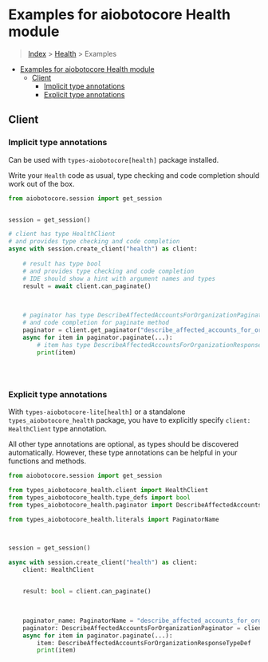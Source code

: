 <a id="examples-for-aiobotocore-health-module"></a>

# Examples for aiobotocore Health module

> [Index](../README.md) > [Health](./README.md) > Examples

- [Examples for aiobotocore Health module](#examples-for-aiobotocore-health-module)
  - [Client](#client)
    - [Implicit type annotations](#implicit-type-annotations)
    - [Explicit type annotations](#explicit-type-annotations)

<a id="client"></a>

## Client

<a id="implicit-type-annotations"></a>

### Implicit type annotations

Can be used with `types-aiobotocore[health]` package installed.

Write your `Health` code as usual, type checking and code completion should
work out of the box.

```python
from aiobotocore.session import get_session


session = get_session()

# client has type HealthClient
# and provides type checking and code completion
async with session.create_client("health") as client:
    
    # result has type bool
    # and provides type checking and code completion
    # IDE should show a hint with argument names and types
    result = await client.can_paginate()
    

    
    # paginator has type DescribeAffectedAccountsForOrganizationPaginator and provides type checking
    # and code completion for paginate method
    paginator = client.get_paginator("describe_affected_accounts_for_organization")
    async for item in paginator.paginate(...):
        # item has type DescribeAffectedAccountsForOrganizationResponseTypeDef
        print(item)
    

    
```

<a id="explicit-type-annotations"></a>

### Explicit type annotations

With `types-aiobotocore-lite[health]` or a standalone
`types_aiobotocore_health` package, you have to explicitly specify
`client: HealthClient` type annotation.

All other type annotations are optional, as types should be discovered
automatically. However, these type annotations can be helpful in your functions
and methods.

```python
from aiobotocore.session import get_session

from types_aiobotocore_health.client import HealthClient
from types_aiobotocore_health.type_defs import bool
from types_aiobotocore_health.paginator import DescribeAffectedAccountsForOrganizationPaginator

from types_aiobotocore_health.literals import PaginatorName



session = get_session()

async with session.create_client("health") as client:
    client: HealthClient

    
    result: bool = client.can_paginate()
    

    
    paginator_name: PaginatorName = "describe_affected_accounts_for_organization"
    paginator: DescribeAffectedAccountsForOrganizationPaginator = client.get_paginator(paginator_name)
    async for item in paginator.paginate(...):
        item: DescribeAffectedAccountsForOrganizationResponseTypeDef
        print(item)
    

    
```
